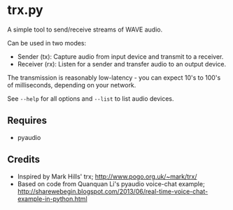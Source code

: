 trx.py
======

A simple tool to send/receive streams of WAVE audio.

Can be used in two modes:
* Sender   (tx): Capture audio from input device and transmit to a receiver.
* Receiver (rx): Listen for a sender and transfer audio to an output device.

The transmission is reasonably low-latency - you can expect 10's to 100's of
milliseconds, depending on your network.

See `--help` for all options and `--list` to list audio devices.

Requires
--------
* pyaudio

Credits
-------
* Inspired by Mark Hills' trx; http://www.pogo.org.uk/~mark/trx/
* Based on code from Quanquan Li's pyaudio voice-chat example; http://sharewebegin.blogspot.com/2013/06/real-time-voice-chat-example-in-python.html
